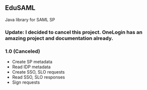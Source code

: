 ## EduSAML
Java library for SAML SP

### Update: I decided to cancel this project. OneLogin has an amazing project and documentation already.

### 1.0 (Canceled)

* Create SP metadata
* Read IDP metadata
* Create SSO, SLO requests
* Read SSO, SLO responses
* Sign requests
